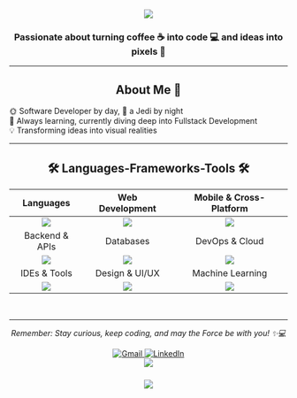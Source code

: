 <h1 align="center">
  <img
    src="https://readme-typing-svg.herokuapp.com/?font=Righteous&size=35&center=true&vCenter=true&width=500&height=70&duration=4000&lines=Hi+There!+👋;+I%27m+Giuseppe!%20😃"
  />
</h1>

<h3 align="center">
  Passionate about turning coffee ☕ into code 💻 and ideas into pixels 🎨
</h3>

<hr />
<h2 align="center"> About Me 🚀 </h2>

<div>
  <ul style="list-style-type: none; padding: 0;">
    <li>🌞 Software Developer by day, 🌟 a Jedi by night</li>
    <li>🌱 Always learning, currently diving deep into Fullstack Development</li>
    <li>💡 Transforming ideas into visual realities</li>
  </ul>
</div>
<hr />

<h2 align="center">🛠️ Languages-Frameworks-Tools 🛠️</h2>

<div align="center">

| Languages | Web Development | Mobile & Cross-Platform |
|:---:|:---:|:---:|
| <div align="center"><img src="https://skillicons.dev/icons?i=java,cpp,py,js" /></div> | <div align="center"><img src="https://skillicons.dev/icons?i=react,css,nodejs" /><br/></div> | <div align="center"><img src="https://skillicons.dev/icons?i=flutter,dart,androidstudio" /></div> |
| Backend & APIs | Databases | DevOps & Cloud |
| <div align="center"><img src="https://skillicons.dev/icons?i=spring,nodejs" /><br/></div> | <div align="center"><img src="https://skillicons.dev/icons?i=postgresql,mysql,sqlite" /><br/></div> | <div align="center"><img src="https://skillicons.dev/icons?i=docker,github" /></div> |
| IDEs & Tools | Design & UI/UX | Machine Learning |
| <div align="center"><img src="https://skillicons.dev/icons?i=vscode,idea,figma,postman" /></div> | <div align="center"><img src="https://skillicons.dev/icons?i=figma"/></div> | <div align="center"><img src="https://skillicons.dev/icons?i=py" /></div> |
</div>
<br />
<hr />

<div align="center">
  <p>
    <em>
      Remember: Stay curious, keep coding, and may the Force be with you!
      ✨💻
    </em>
  </p>
</div>

<div align="center">

  <div align="center">
    <a href="mailto:giuseppe.cordeiro@gmail.com">
    <img
      src="https://img.shields.io/badge/Gmail-333333?style=for-the-badge&logo=gmail&logoColor=red"
      alt="Gmail"/>
    </a>
    <a href="https://www.linkedin.com/in/giuseppecordeiro/" target="_blank">
      <img 
      src="https://img.shields.io/badge/LinkedIn-0077B5?style=for-the-badge&logo=linkedin&logoColor=white" 
      alt="LinkedIn"/>
    </a>
  </div>
  <div align="center">
    <a href="https://visitcount.itsvg.in">
      <img src="https://visitcount.itsvg.in/api?id=giusfds&label=Profile%20Views&color=0&icon=5&pretty=false" />
    </a>
  </div>
  
</div>

<h3 align="center">
  <div align="center">
    <img
      src="https://readme-typing-svg.herokuapp.com/?font=Righteous&size=25&center=true&vCenter=true&width=500&height=70&duration=4000&lines=Thanks+for+visiting!+✌️;"
    />
  </div>
</h3>
